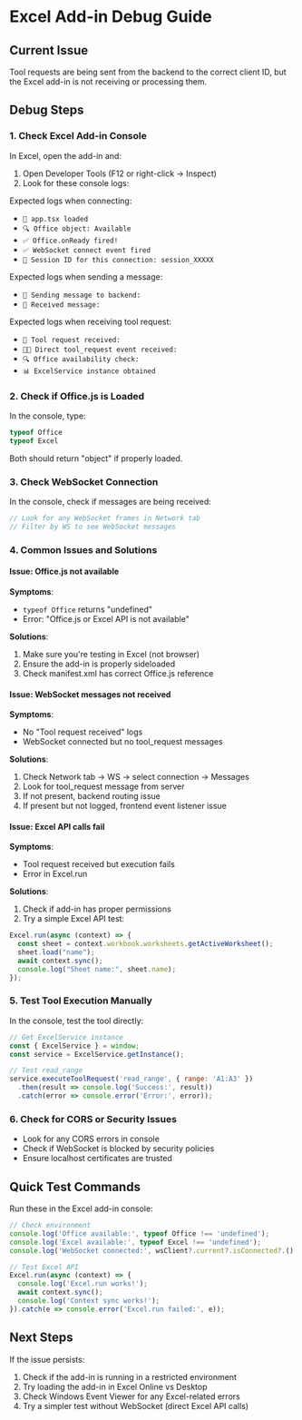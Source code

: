 # Excel Add-in Debug Guide

## Current Issue
Tool requests are being sent from the backend to the correct client ID, but the Excel add-in is not receiving or processing them.

## Debug Steps

### 1. Check Excel Add-in Console
In Excel, open the add-in and:
1. Open Developer Tools (F12 or right-click → Inspect)
2. Look for these console logs:

Expected logs when connecting:
- `🚀 app.tsx loaded`
- `🔍 Office object: Available`
- `✅ Office.onReady fired!`
- `✅ WebSocket connect event fired`
- `📝 Session ID for this connection: session_XXXXX`

Expected logs when sending a message:
- `📮 Sending message to backend:`
- `📨 Received message:`

Expected logs when receiving tool request:
- `🔧 Tool request received:`
- `🔧🔧 Direct tool_request event received:`
- `🔍 Office availability check:`
- `📊 ExcelService instance obtained`

### 2. Check if Office.js is Loaded
In the console, type:
```javascript
typeof Office
typeof Excel
```
Both should return "object" if properly loaded.

### 3. Check WebSocket Connection
In the console, check if messages are being received:
```javascript
// Look for any WebSocket frames in Network tab
// Filter by WS to see WebSocket messages
```

### 4. Common Issues and Solutions

#### Issue: Office.js not available
**Symptoms**: 
- `typeof Office` returns "undefined"
- Error: "Office.js or Excel API is not available"

**Solutions**:
1. Make sure you're testing in Excel (not browser)
2. Ensure the add-in is properly sideloaded
3. Check manifest.xml has correct Office.js reference

#### Issue: WebSocket messages not received
**Symptoms**:
- No "Tool request received" logs
- WebSocket connected but no tool_request messages

**Solutions**:
1. Check Network tab → WS → select connection → Messages
2. Look for tool_request message from server
3. If not present, backend routing issue
4. If present but not logged, frontend event listener issue

#### Issue: Excel API calls fail
**Symptoms**:
- Tool request received but execution fails
- Error in Excel.run

**Solutions**:
1. Check if add-in has proper permissions
2. Try a simple Excel API test:
```javascript
Excel.run(async (context) => {
  const sheet = context.workbook.worksheets.getActiveWorksheet();
  sheet.load("name");
  await context.sync();
  console.log("Sheet name:", sheet.name);
});
```

### 5. Test Tool Execution Manually
In the console, test the tool directly:
```javascript
// Get ExcelService instance
const { ExcelService } = window;
const service = ExcelService.getInstance();

// Test read_range
service.executeToolRequest('read_range', { range: 'A1:A3' })
  .then(result => console.log('Success:', result))
  .catch(error => console.error('Error:', error));
```

### 6. Check for CORS or Security Issues
- Look for any CORS errors in console
- Check if WebSocket is blocked by security policies
- Ensure localhost certificates are trusted

## Quick Test Commands

Run these in the Excel add-in console:

```javascript
// Check environment
console.log('Office available:', typeof Office !== 'undefined');
console.log('Excel available:', typeof Excel !== 'undefined');
console.log('WebSocket connected:', wsClient?.current?.isConnected?.() || false);

// Test Excel API
Excel.run(async (context) => {
  console.log('Excel.run works!');
  await context.sync();
  console.log('Context sync works!');
}).catch(e => console.error('Excel.run failed:', e));
```

## Next Steps

If the issue persists:
1. Check if the add-in is running in a restricted environment
2. Try loading the add-in in Excel Online vs Desktop
3. Check Windows Event Viewer for any Excel-related errors
4. Try a simpler test without WebSocket (direct Excel API calls)